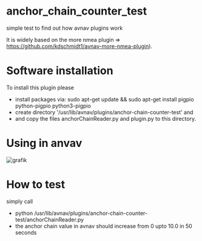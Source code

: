 # anchor_chain_counter_test
simple test to find out how avnav plugins work

It is widely based on the more nmea plugin => https://github.com/kdschmidt1/avnav-more-nmea-plugin).

# Software installation

To install this plugin please 
- install packages via: sudo apt-get update && sudo apt-get install pigpio python-pigpio python3-pigpio
- create directory '/usr/lib/avnav/plugins/anchor-chain-counter-test' and 
- and copy the files anchorChainReader.py and plugin.py to this directory.

# Using in anvav

![grafik](https://user-images.githubusercontent.com/98450191/153617899-a929aa98-2876-42d8-be1e-c32a032bc04b.png)


# How to test
simply call
- python /usr/lib/avnav/plugins/anchor-chain-counter-test/anchorChainReader.py
- the anchor chain value in avnav should increase from 0 upto 10.0 in 50 seconds
